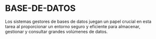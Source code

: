 # BASE-DE-DATOS
Los sistemas gestores de bases de datos juegan un papel crucial en esta tarea al proporcionar un entorno seguro y eficiente para almacenar, gestionar y consultar grandes volúmenes de datos.
